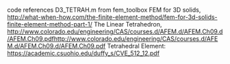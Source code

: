 ﻿code references
D3_TETRAH.m from fem_toolbox
FEM for 3D solids, http://what-when-how.com/the-finite-element-method/fem-for-3d-solids-finite-element-method-part-1/
The Linear Tetrahedron, http://www.colorado.edu/engineering/CAS/courses.d/AFEM.d/AFEM.Ch09.d/AFEM.Ch09.pdfhttp://www.colorado.edu/engineering/CAS/courses.d/AFEM.d/AFEM.Ch09.d/AFEM.Ch09.pdf
Tetrahedral  Element: https://academic.csuohio.edu/duffy_s/CVE_512_12.pdf